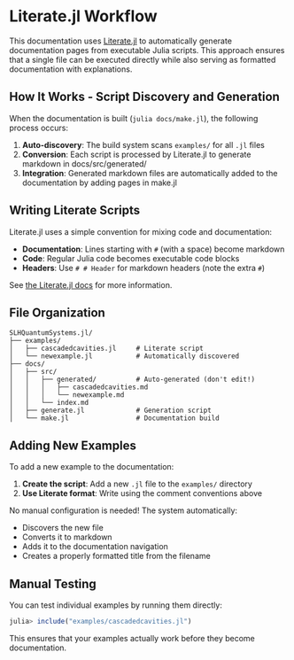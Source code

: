 # Literate.jl Workflow

This documentation uses [Literate.jl](https://fredrikekre.github.io/Literate.jl/) to automatically generate documentation pages from executable Julia scripts. This approach ensures that a single file can be executed directly while also serving as formatted documentation with explanations.

## How It Works - Script Discovery and Generation

When the documentation is built (`julia docs/make.jl`), the following process occurs:

1. **Auto-discovery**: The build system scans `examples/` for all `.jl` files
2. **Conversion**: Each script is processed by Literate.jl to generate markdown in docs/src/generated/
3. **Integration**: Generated markdown files are automatically added to the documentation by adding pages in make.jl

## Writing Literate Scripts

Literate.jl uses a simple convention for mixing code and documentation:

- **Documentation**: Lines starting with `#` (with a space) become markdown
- **Code**: Regular Julia code becomes executable code blocks
- **Headers**: Use `# # Header` for markdown headers (note the extra `#`)

See [the Literate.jl docs](https://fredrikekre.github.io/Literate.jl/v2/) for more information.

## File Organization

```
SLHQuantumSystems.jl/
├── examples/
│   ├── cascadedcavities.jl     # Literate script
│   └── newexample.jl           # Automatically discovered
├── docs/
│   ├── src/
│   │   ├── generated/          # Auto-generated (don't edit!)
│   │   │   ├── cascadedcavities.md
│   │   │   └── newexample.md
│   │   └── index.md
│   ├── generate.jl             # Generation script
│   └── make.jl                 # Documentation build
```

## Adding New Examples

To add a new example to the documentation:

1. **Create the script**: Add a new `.jl` file to the `examples/` directory
2. **Use Literate format**: Write using the comment conventions above

No manual configuration is needed! The system automatically:
- Discovers the new file
- Converts it to markdown
- Adds it to the documentation navigation
- Creates a properly formatted title from the filename

## Manual Testing

You can test individual examples by running them directly:

```julia
julia> include("examples/cascadedcavities.jl")
```

This ensures that your examples actually work before they become documentation.

